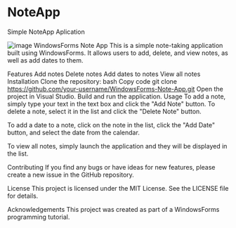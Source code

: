 # NoteApp
Simple NoteApp Aplication

![image](https://user-images.githubusercontent.com/62798656/228037529-94ca600c-fff0-40d2-8174-e1435f401593.png)
WindowsForms Note App
This is a simple note-taking application built using WindowsForms. It allows users to add, delete, and view notes, as well as add dates to them.

Features
Add notes
Delete notes
Add dates to notes
View all notes
Installation
Clone the repository:
bash
Copy code
git clone https://github.com/your-username/WindowsForms-Note-App.git
Open the project in Visual Studio.
Build and run the application.
Usage
To add a note, simply type your text in the text box and click the "Add Note" button. To delete a note, select it in the list and click the "Delete Note" button.

To add a date to a note, click on the note in the list, click the "Add Date" button, and select the date from the calendar.

To view all notes, simply launch the application and they will be displayed in the list.

Contributing
If you find any bugs or have ideas for new features, please create a new issue in the GitHub repository.

License
This project is licensed under the MIT License. See the LICENSE file for details.

Acknowledgements
This project was created as part of a WindowsForms programming tutorial.

